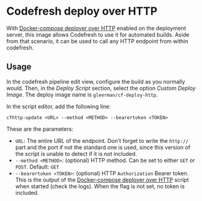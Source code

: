 # Codefresh deploy over HTTP

With [Docker-compose deployer over HTTP](https://github.com/gleerman/http-dockercompose-deploy) enabled on the deployment server, this image allows Codefresh to use it for automated builds. Aside from that scenario, it can be used to call any HTTP endpoint from within codefresh.

## Usage

In the codefresh pipeline edit view, configure the build as you normally would. Then, in the _Deploy Script_ section, select the option _Custom Deploy Image_. The deploy image name is `gleerman/cf-deploy-http`.

In the script editor, add the following line:

```
cfhttp-update <URL> --method <METHOD> --bearertoken <TOKEN>
```

These are the parameters:
* `URL`: The entire URL of the endpoint. Don't forget to write the `http://` part and the port if not the standard one is used, since this version of the script is unable to detect if it is not included.
* `--method <METHOD>`: (optional) HTTP method. Can be set to either `GET` or `POST`. Default: `GET`
* `--bearertoken <TOKEN>`: (optional) HTTP `Authorization` Bearer token. This is the output of the [Docker-compose deployer over HTTP](https://github.com/gleerman/http-dockercompose-deploy) script when started (check the logs). When the flag is not set, no token is included.
